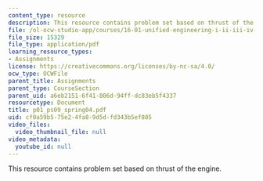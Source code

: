 ```yaml
---
content_type: resource
description: This resource contains problem set based on thrust of the engine.
file: /ol-ocw-studio-app/courses/16-01-unified-engineering-i-ii-iii-iv-fall-2005-spring-2006/cf0a59b575e24fa89d5dfd343b5ef805_p01_ps09_spring04.pdf
file_size: 15329
file_type: application/pdf
learning_resource_types:
- Assignments
license: https://creativecommons.org/licenses/by-nc-sa/4.0/
ocw_type: OCWFile
parent_title: Assignments
parent_type: CourseSection
parent_uid: a6eb2151-6f41-806d-94ff-dc83eb5f4337
resourcetype: Document
title: p01_ps09_spring04.pdf
uid: cf0a59b5-75e2-4fa8-9d5d-fd343b5ef805
video_files:
  video_thumbnail_file: null
video_metadata:
  youtube_id: null
---
```

This resource contains problem set based on thrust of the engine.